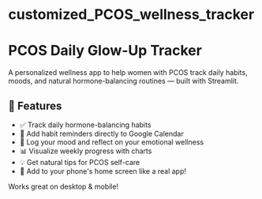 # customized_PCOS_wellness_tracker
# PCOS Daily Glow-Up Tracker

A personalized wellness app to help women with PCOS track daily habits, moods, and natural hormone-balancing routines — built with Streamlit.

## 🧘 Features

- ✅ Track daily hormone-balancing habits
- 📆 Add habit reminders directly to Google Calendar
- 💖 Log your mood and reflect on your emotional wellness
- 📊 Visualize weekly progress with charts
- 💡 Get natural tips for PCOS self-care
- 📱 Add to your phone's home screen like a real app!

Works great on desktop & mobile!
